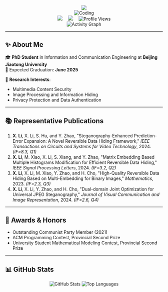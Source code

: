 <div align="center">

  <!-- 动态打字效果 -->
  <div>
    <img src="https://readme-typing-svg.demolab.com?font=Fira+Code&pause=1000&width=435&lines=Hi,+I'm+Xiang+Li!;Welcome+to+my+GitHub!" />
  </div>

  <!-- 敲代码图片 -->
  <picture>
    <source media="(prefers-color-scheme: dark)" srcset="https://cdn.jsdelivr.net/gh/buptsdz/buptsdz/assets/images/coding.gif" />
    <source media="(prefers-color-scheme: light)" srcset="https://cdn.jsdelivr.net/gh/buptsdz/buptsdz/assets/images/developer.svg" />
    <img src="https://cdn.jsdelivr.net/gh/buptsdz/buptsdz/assets/images/coding.gif" alt="Coding" />
  </picture>

  <!-- 空行分隔 -->
  <div> </div>

  <!-- 个人徽标 -->
  <div>
    <a href="mailto:nzslx@126.com"><img src="https://img.shields.io/badge/Email-nzslx%40126.com-blue" /></a>&#8195;
    <a href="https://scholar.google.com/"><img src="https://img.shields.io/badge/Google%20Scholar-Research-yellow" /></a>&#8195;
    <img src="https://komarev.com/ghpvc/?username=xiang-li&label=Profile%20Views&color=0e75b6&style=flat" alt="Profile Views" />
  </div>

  <!-- 访客统计 -->
  <picture>
    <source media="(prefers-color-scheme: dark)" srcset="https://github-readme-activity-graph.vercel.app/graph?username=xiang-li&theme=github-dark" />
    <source media="(prefers-color-scheme: light)" srcset="https://github-readme-activity-graph.vercel.app/graph?username=xiang-li&theme=react" />
    <img src="https://github-readme-activity-graph.vercel.app/graph?username=xiang-li&theme=react" alt="Activity Graph" />
  </picture>

</div>

---

## ✨ About Me

🎓 **PhD Student** in Information and Communication Engineering at **Beijing Jiaotong University**  
📅 Expected Graduation: **June 2025**  

🔬 **Research Interests**:  
- Multimedia Content Security  
- Image Processing and Information Hiding  
- Privacy Protection and Data Authentication  

---

## 📚 Representative Publications

1. **X. Li**, X. Li, S. Hu, and Y. Zhao, "Steganography-Enhanced Prediction-Error Expansion: A Novel Reversible Data Hiding Framework," *IEEE Transactions on Circuits and Systems for Video Technology*, 2024. *(IF=8.3, Q1)*  
2. **X. Li**, M. Xiao, X. Li, S. Xiang, and Y. Zhao, "Matrix Embedding Based Multiple Histograms Modification for Efficient Reversible Data Hiding," *IEEE Signal Processing Letters*, 2024. *(IF=3.2, Q2)*  
3. **X. Li**, X. Li, M. Xiao, Y. Zhao, and H. Cho, "High-Quality Reversible Data Hiding Based on Multi-Embedding for Binary Images," *Mathematics*, 2023. *(IF=2.3, Q3)*  
4. **X. Li**, X. Li, Y. Zhao, and H. Cho, "Dual-domain Joint Optimization for Universal JPEG Steganography," *Journal of Visual Communication and Image Representation*, 2024. *(IF=2.6, Q4)*  

---

## 🏅 Awards & Honors

- Outstanding Communist Party Member (2021)  
- ACM Programming Contest, Provincial Second Prize  
- University Student Mathematical Modeling Contest, Provincial Second Prize  

---

## 📊 GitHub Stats

<div align="center">
  <img src="https://github-readme-stats.vercel.app/api?username=xiang-li&show_icons=true&theme=radical" alt="GitHub Stats" />
  <img src="https://github-readme-stats.vercel.app/api/top-langs/?username=xiang-li&layout=compact&theme=radical" alt="Top Languages" />
</div>
